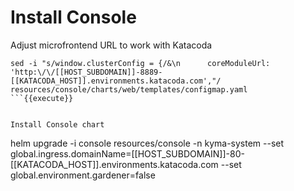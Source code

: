 # Install Console


Adjust microfrontend URL to work with Katacoda
```
sed -i "s/window.clusterConfig = {/&\n      coreModuleUrl: 'http:\/\/[[HOST_SUBDOMAIN]]-8889-[[KATACODA_HOST]].environments.katacoda.com',"/ resources/console/charts/web/templates/configmap.yaml
```{{execute}}


Install Console chart
```
helm upgrade -i console resources/console -n kyma-system --set global.ingress.domainName=[[HOST_SUBDOMAIN]]-80-[[KATACODA_HOST]].environments.katacoda.com --set global.environment.gardener=false
```{{execute}}
